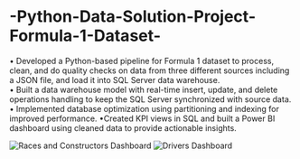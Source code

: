 # -Python-Data-Solution-Project-Formula-1-Dataset-

 • Developed a Python-based pipeline for Formula 1 dataset to process, clean, and do quality checks on
    data from three different sources including a JSON file, and load it into SQL Server data warehouse.   
 • Built a data warehouse model with real-time insert, update, and delete operations handling to keep the
    SQL Server synchronized with source data.      
 • Implemented database optimization using partitioning and indexing for improved performance.
 •Created KPI views in SQL and built a Power BI dashboard using cleaned data to provide actionable insights.   








![Races and Constructors Dashboard](https://github.com/user-attachments/assets/8034c03e-dc74-4eb3-a387-8bed9221a256)
![Drivers Dashboard](https://github.com/user-attachments/assets/07a7569f-0d3d-4352-bc38-9a2fb67656bf)
